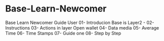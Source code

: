 # Base-Learn-Newcomer
Base Learn Newcomer Guide User
01- Introducion
 Base is Layer2 - 
02- Instructions
03- Actions in layer
 Open wallet
04- Data media
05- Average Time
06- Time Stamps
07- Guide one
08- Step by Step 
